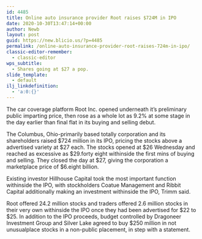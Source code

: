 ```yaml
---
id: 4485
title: Online auto insurance provider Root raises $724M in IPO
date: 2020-10-30T13:47:14+00:00
author: Newb
layout: post
guid: https://new.blicio.us/?p=4485
permalink: /online-auto-insurance-provider-root-raises-724m-in-ipo/
classic-editor-remember:
  - classic-editor
wps_subtitle:
  - Shares going at $27 a pop.
slide_template:
  - default
ilj_linkdefinition:
  - 'a:0:{}'
---
```

The car coverage platform Root Inc. opened underneath it’s preliminary public imparting price, then rose as a whole lot as 9.2% at some stage in the day earlier than final flat in its buying and selling debut.

The Columbus, Ohio-primarily based totally corporation and its shareholders raised $724 million in its IPO, pricing the stocks above a advertised variety at $27 each. The stocks opened at $26 Wednesday and reached as excessive as $29.forty eight withinside the first mins of buying and selling. They closed the day at $27, giving the corporation a marketplace price of $6.eight billion.

Existing investor Hillhouse Capital took the most important function withinside the IPO, with stockholders Coatue Management and Ribbit Capital additionally making an investment withinside the IPO, Trimm said.

Root offered 24.2 million stocks and traders offered 2.6 million stocks in their very own withinside the IPO once they had been advertised for $22 to $25. In addition to the IPO proceeds, budget controlled by Dragoneer Investment Group and Silver Lake agreed to buy $250 million in not unusualplace stocks in a non-public placement, in step with a statement.
